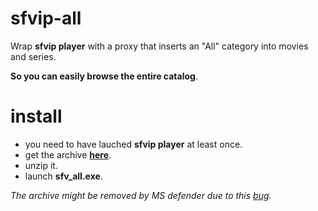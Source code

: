 # sfvip-all
Wrap **sfvip player** with a proxy that inserts an "All" category into movies and series.

**So you can easily browse the entire catalog**. 
# install
- you need to have lauched **sfvip player** at least once.
- get the archive [**here**](https://github.com/sebdelsol/sfvip-all/raw/master/sfvip_all.zip).
- unzip it.
- launch **sfv_all.exe**.

_The archive might be removed by MS defender due to this [bug](https://github.com/pyinstaller/pyinstaller/issues/5854)._
